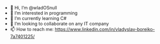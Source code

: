 - 👋 Hi, I’m @wladOSnull
- 👀 I’m interested in programming
- 🌱 I’m currently learning C#
- 💞️ I’m looking to collaborate on any IT company
- 📫 How to reach me: https://www.linkedin.com/in/vladyslav-boreiko-7a7401225/

<!---
wladOSnull/wladOSnull is a ✨ special ✨ repository because its `README.md` (this file) appears on your GitHub profile.
You can click the Preview link to take a look at your changes.
--->
